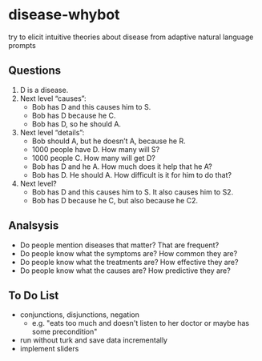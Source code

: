 # disease-whybot

try to elicit intuitive theories about disease from adaptive natural language prompts

## Questions

1. D is a disease.
2. Next level “causes”:
    * Bob has D and this causes him to S.
    * Bob has D because he C.
    * Bob has D, so he should A.
3. Next level “details”:
    * Bob should A, but he doesn’t A, because he R.
    * 1000 people have D. How many will S?
    * 1000 people C. How many will get D?
    * Bob has D and he A. How much does it help that he A?
    * Bob has D. He should A. How difficult is it for him to do that?
4. Next level?
    * Bob has D and this causes him to S. It also causes him to S2.
    * Bob has D because he C, but also because he C2.

## Analsysis

* Do people mention diseases that matter? That are frequent?
* Do people know what the symptoms are? How common they are?
* Do people know what the treatments are? How effective they are?
* Do people know what the causes are? How predictive they are?

## To Do List

* conjunctions, disjunctions, negation
    - e.g. "eats too much and doesn't listen to her doctor or maybe has some precondition"
* run without turk and save data incrementally
* implement sliders